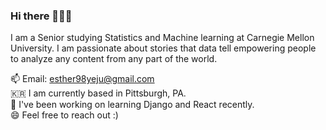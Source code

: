 ### Hi there 🙋🏻‍♀️ 
I am a Senior studying Statistics and Machine learning at Carnegie Mellon University. I am passionate about stories that data tell empowering people to analyze any content from any part of the world. 


📫  Email: esther98yeju@gmail.com 
<br/>
🇰🇷  I am currently based in Pittsburgh, PA.
<br/>
🌱  I've been working on learning Django and React recently.
<br/>
😄  Feel free to reach out :)





<!--
**YejuAhn/yejuahn** is a ✨ _special_ ✨ repository because its `README.md` (this file) appears on your GitHub profile.

Here are some ideas to get you started:

- 🔭 I’m currently working on ...
- 🌱 I’m currently learning ...
- 👯 I’m looking to collaborate on ...
- 🤔 I’m looking for help with ...
- 💬 Ask me about ...
- 📫 How to reach me: ...
- 😄 Pronouns: ...
- ⚡ Fun fact: ...
-->
